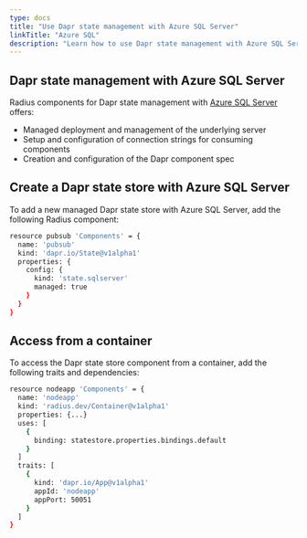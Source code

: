 ```yaml
---
type: docs
title: "Use Dapr state management with Azure SQL Server"
linkTitle: "Azure SQL"
description: "Learn how to use Dapr state management with Azure SQL Server and Radius"
---
```


## Dapr state management with Azure SQL Server

Radius components for Dapr state management with [Azure SQL Server](https://azure.microsoft.com/en-us/services/sql-database/campaign/) offers:

- Managed deployment and management of the underlying server
- Setup and configuration of connection strings for consuming components
- Creation and configuration of the Dapr component spec

## Create a Dapr state store with Azure SQL Server

To add a new managed Dapr state store with Azure SQL Server, add the following Radius component:

```sh
resource pubsub 'Components' = {
  name: 'pubsub'
  kind: 'dapr.io/State@v1alpha1'
  properties: {
    config: {
      kind: 'state.sqlserver'
      managed: true
    }
  }
}
```

## Access from a container

To access the Dapr state store component from a container, add the following traits and dependencies:

```sh
resource nodeapp 'Components' = {
  name: 'nodeapp'
  kind: 'radius.dev/Container@v1alpha1'
  properties: {...}
  uses: [
    {
      binding: statestore.properties.bindings.default
    }
  ]
  traits: [
    {
      kind: 'dapr.io/App@v1alpha1'
      appId: 'nodeapp'
      appPort: 50051
    }
  ]
}
```
